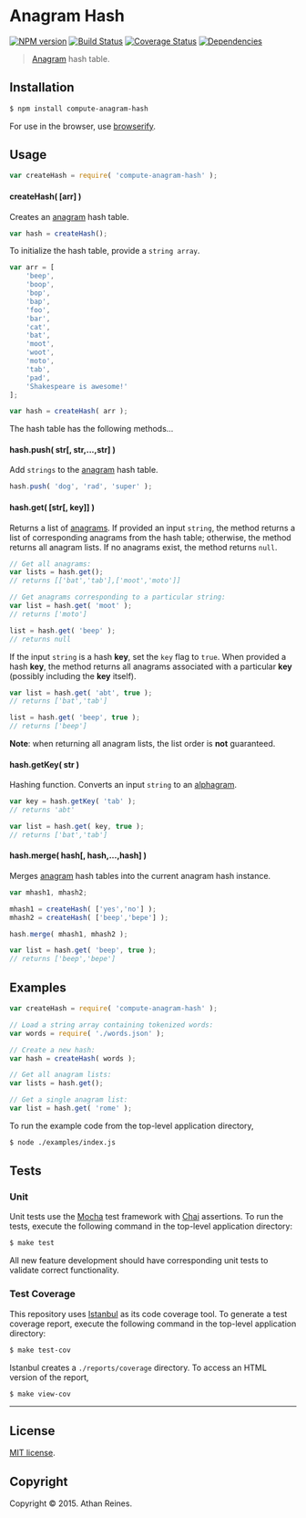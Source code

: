 Anagram Hash
===
[![NPM version][npm-image]][npm-url] [![Build Status][travis-image]][travis-url] [![Coverage Status][coveralls-image]][coveralls-url] [![Dependencies][dependencies-image]][dependencies-url]

> [Anagram](http://en.wikipedia.org/wiki/Anagram) hash table.


## Installation

``` bash
$ npm install compute-anagram-hash
```

For use in the browser, use [browserify](https://github.com/substack/node-browserify).


## Usage

``` javascript
var createHash = require( 'compute-anagram-hash' );
```

#### createHash( [arr] )

Creates an [anagram](http://en.wikipedia.org/wiki/Anagram) hash table.

``` javascript
var hash = createHash();
```

To initialize the hash table, provide a `string array`.

``` javascript
var arr = [
	'beep',
	'boop',
	'bop',
	'bap',
	'foo',
	'bar',
	'cat',
	'bat',
	'moot',
	'woot',
	'moto',
	'tab',
	'pad',
	'Shakespeare is awesome!'
];

var hash = createHash( arr );
```

The hash table has the following methods...



#### hash.push( str[, str,...,str] )

Add `strings` to the [anagram](http://en.wikipedia.org/wiki/Anagram) hash table.

``` javascript
hash.push( 'dog', 'rad', 'super' );
```


#### hash.get( [str[, key]] )

Returns a list of [anagrams](http://en.wikipedia.org/wiki/Anagram). If provided an input `string`, the method returns a list of corresponding anagrams from the hash table; otherwise, the method returns all anagram lists. If no anagrams exist, the method returns `null`.

``` javascript
// Get all anagrams:
var lists = hash.get();
// returns [['bat','tab'],['moot','moto']]

// Get anagrams corresponding to a particular string:
var list = hash.get( 'moot' );
// returns ['moto']

list = hash.get( 'beep' );
// returns null
```

If the input `string` is a hash __key__, set the `key` flag to `true`. When provided a hash __key__, the method returns all anagrams associated with a particular __key__ (possibly including the __key__ itself).

``` javascript
var list = hash.get( 'abt', true );
// returns ['bat','tab']

list = hash.get( 'beep', true );
// returns ['beep']
```

__Note__: when returning all anagram lists, the list order is __not__ guaranteed. 



#### hash.getKey( str )

Hashing function. Converts an input `string` to an [alphagram](http://en.wikipedia.org/wiki/Alphagram).

``` javascript
var key = hash.getKey( 'tab' );
// returns 'abt'

var list = hash.get( key, true );
// returns ['bat','tab']
```


#### hash.merge( hash[, hash,...,hash] )

Merges [anagram](http://en.wikipedia.org/wiki/Anagram) hash tables into the current anagram hash instance.

``` javascript
var mhash1, mhash2;

mhash1 = createHash( ['yes','no'] );
mhash2 = createHash( ['beep','bepe'] );

hash.merge( mhash1, mhash2 );

var list = hash.get( 'beep', true );
// returns ['beep','bepe']
```




## Examples

``` javascript
var createHash = require( 'compute-anagram-hash' );

// Load a string array containing tokenized words:
var words = require( './words.json' );

// Create a new hash:
var hash = createHash( words );

// Get all anagram lists:
var lists = hash.get();

// Get a single anagram list:
var list = hash.get( 'rome' );
```

To run the example code from the top-level application directory,

``` bash
$ node ./examples/index.js
```


## Tests

### Unit

Unit tests use the [Mocha](http://mochajs.org/) test framework with [Chai](http://chaijs.com) assertions. To run the tests, execute the following command in the top-level application directory:

``` bash
$ make test
```

All new feature development should have corresponding unit tests to validate correct functionality.


### Test Coverage

This repository uses [Istanbul](https://github.com/gotwarlost/istanbul) as its code coverage tool. To generate a test coverage report, execute the following command in the top-level application directory:

``` bash
$ make test-cov
```

Istanbul creates a `./reports/coverage` directory. To access an HTML version of the report,

``` bash
$ make view-cov
```


---
## License

[MIT license](http://opensource.org/licenses/MIT). 


## Copyright

Copyright &copy; 2015. Athan Reines.


[npm-image]: http://img.shields.io/npm/v/compute-anagram-hash.svg
[npm-url]: https://npmjs.org/package/compute-anagram-hash

[travis-image]: http://img.shields.io/travis/compute-io/anagram-hash/master.svg
[travis-url]: https://travis-ci.org/compute-io/anagram-hash

[coveralls-image]: https://img.shields.io/coveralls/compute-io/anagram-hash/master.svg
[coveralls-url]: https://coveralls.io/r/compute-io/anagram-hash?branch=master

[dependencies-image]: http://img.shields.io/david/compute-io/anagram-hash.svg
[dependencies-url]: https://david-dm.org/compute-io/anagram-hash

[dev-dependencies-image]: http://img.shields.io/david/dev/compute-io/anagram-hash.svg
[dev-dependencies-url]: https://david-dm.org/dev/compute-io/anagram-hash

[github-issues-image]: http://img.shields.io/github/issues/compute-io/anagram-hash.svg
[github-issues-url]: https://github.com/compute-io/anagram-hash/issues
